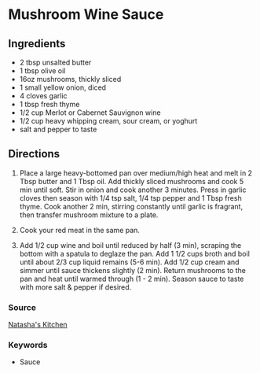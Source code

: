 # Mushroom Wine Sauce

## Ingredients

- 2 tbsp unsalted butter
- 1 tbsp olive oil
- 16oz mushrooms, thickly sliced
- 1 small yellow onion, diced
- 4 cloves garlic
- 1 tbsp fresh thyme
- 1/2 cup Merlot or Cabernet Sauvignon wine
- 1/2 cup heavy whipping cream, sour cream, or yoghurt
- salt and pepper to taste

## Directions

1. Place a large heavy-bottomed pan over medium/high heat and melt in 2 Tbsp
   butter and 1 Tbsp oil. Add thickly sliced mushrooms and cook 5 min until
   soft. Stir in onion and cook another 3 minutes. Press in garlic cloves then
   season with 1/4 tsp salt, 1/4 tsp pepper and 1 Tbsp fresh thyme. Cook
   another 2 min, stirring constantly until garlic is fragrant, then transfer
   mushroom mixture to a plate.

1. Cook your red meat in the same pan.

1. Add 1/2 cup wine and boil until reduced by half (3 min), scraping the
   bottom with a spatula to deglaze the pan. Add 1 1/2 cups broth and boil
   until about 2/3 cup liquid remains (5-6 min). Add 1/2 cup cream and simmer
   until sauce thickens slightly (2 min). Return mushrooms to the pan and heat
   until warmed through (1 - 2 min). Season sauce to taste with more salt &
   pepper if desired.

### Source

[Natasha's Kitchen](https://natashaskitchen.com/filet-mignon-in-mushroom-wine-sauce/)

### Keywords

- Sauce
